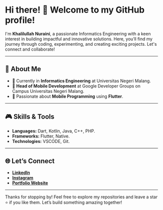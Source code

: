# Hi there! 👋 Welcome to my GitHub profile!

I'm **Khalilullah Nuraini**, a passionate Informatics Engineering with a keen interest in building impactful and innovative solutions. Here, you’ll find my journey through coding, experimenting, and creating exciting projects. Let's connect and collaborate!

---

## 🔧 About Me
- 🔹 Currently in **Informatics Engineering** at Universitas Negeri Malang.
- 🔹 **Head of Mobile Development** at Google Developer Groups on Campus Universitas Negeri Malang.
- 🔹 Passionate about **Mobile Programming** using **Flutter**.

---

## 🎮 Skills & Tools
- **Languages:** Dart, Kotlin, Java, C++, PHP.
- **Frameworks:** Flutter, Native.
- **Technologies:** VSCODE, Git.

---

## 🌐 Let’s Connect
- [**LinkedIn**](https://www.linkedin.com/in/khalilullah-nuraini-20246223b/)
- [**Instagram**](https://www.instagram.com/khalilaah.15/)
- [**Portfolio Website**](https://bit.ly/PortofolioKhalilah)

---

Thanks for stopping by! Feel free to explore my repositories and leave a star ⭐ if you like them. Let’s build something amazing together!


